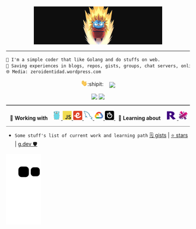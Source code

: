 <p align="center">
<img src="./img/songolangx3.png" width="70%">
<hr style="height:2px;border-width:0;color:gray;background-color:gray">
</p>

```txt
👀 I'm a simple coder that like Golang and do stuffs on web.
🔖 Saving experiences in blogs, repos, gists, groups, chat servers, online courses, mind and heart. 
🌐 Media: zeroidentidad.wordpress.com
```

<p align="center">
  <img src="./img/hi.gif" width="18px">:shipit: &nbsp;&nbsp;
  <img align='center' src="https://visitor-badge.laobi.icu/badge?page_id=zeroidentidad.visitor-badge">
</p>

<p align="center">
  <img align="center" src="https://github-readme-stats.vercel.app/api?username=zeroidentidad&show_icons=true&theme=dark&count_private=true&hide=contribs,prs" width="360">
  <img align="center" src="https://github-readme-stats.vercel.app/api/top-langs/?username=zeroidentidad&layout=compact&theme=dark&langs_count=10&hide=css,scss,html,java,plpgsql,objective-c,less,typescript,ruby,starlark,vue,tsql,assembly,hack,python,makefile,perl,c,shell,batchfile,smarty,php,dockerfile,c%2B%2B,kotlin,brightscript" width="360"/>  
</p>

<hr style="height:3px;border-width:0;color:gray;background-color:gray">

<p align="center">
<span>&nbsp;🔳 <b>Working with</b>&nbsp;&nbsp;</span>
<a href="https://go.dev" target="_blank"> <img src="./img/go.svg" alt="go" height="25"/> </a>
<a href="https://developer.mozilla.org/docs/JavaScript" target="_blank"> <img src="./img/js.svg" alt="js" height="25"/> </a>
<a href="https://emberjs.com" target="_blank"> <img src="./img/ember.svg" alt="emberjs" height="25"/> </a>
<a href="https://mysql.com" target="_blank"> <img src="./img/mysql.svg" alt="mysql" height="25"/> </a>
<a href="https://cloud.google.com" target="_blank"> <img src="./img/googlecloud.svg" alt="google cloud" height="25"/> </a>
<a href="https://algolia.com" target="_blank"> <img src="./img/algolia.svg" alt="algolia" height="25"/> </a>
<span>&nbsp;&nbsp;🔳 <b>Learning about</b>&nbsp;&nbsp;</span>
<a href="https://developer.roku.com" target="_blank"> <img src="./img/roku.svg" alt="roku tv" height="25"/> </a>
<a href="https://docs.aurelia.io" target="_blank"> <img src="./img/aurelia.svg" alt="aureliajs" height="25"/> </a>
</p>

<hr style="height:1px;border-width:0;color:gray;background-color:gray">

- ```Some stuff's list of current work and learning path``` [🗒️ gists](https://gist.github.com/zeroidentidad) | [⭐️ stars](https://github.com/zeroidentidad?tab=stars) | [g.dev 🛡️](https://g.dev/zeroidentidad)

![Contrib](https://github.com/zeroidentidad/zeroidentidad/blob/output/github-contribution-grid-snake.svg)
